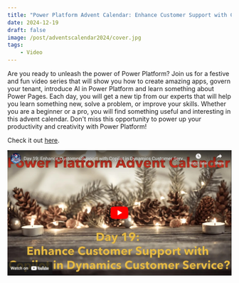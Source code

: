 ```yaml
---
title: "Power Platform Advent Calendar: Enhance Customer Support with Copilot in Dynamics Customer Service"
date: 2024-12-19
draft: false
image: /post/adventscalendar2024/cover.jpg
tags:
    - Video
---
```


Are you ready to unleash the power of Power Platform? Join us for a festive and fun video series that will show you how to create amazing apps, govern your tenant, introduce AI in Power Platform and learn something about Power Pages. Each day, you will get a new tip from our experts that will help you learn something new, solve a problem, or improve your skills. Whether you are a beginner or a pro, you will find something useful and interesting in this advent calendar. Don't miss this opportunity to power up your productivity and creativity with Power Platform!

Check it out [here](https://youtu.be/jGt01ue59N8).

[![](video.jpg)](https://youtu.be/jGt01ue59N8)